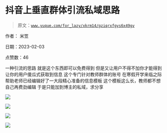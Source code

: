 # 抖音上垂直群体引流私域思路

> 原文：[`www.yuque.com/for_lazy/xkrm14/gziqrxfgys6x49gv`](https://www.yuque.com/for_lazy/xkrm14/gziqrxfgys6x49gv)



作者： 米笠 

日期：2023-02-03 

点赞数：46 

一种引流的思路 就是这个东西即可以免费得到 但是又让用户不得不加你才能得到 让你的用户傻瓜式获取到信息 这个专门针对教师群体的账号 在寒假开学来临之际 帮助老师已经编辑好了一大段精心准备的信息模板 这个模板这么长，教师都不想自己再费劲编辑 于是只能加到博主的私域，求分享 

![](img/67afe863539e8bd6e490cdd92cf34ec7.png) 

![](img/6375869fb5b308dcca3ef4a445c993fc.png) 

![](img/757453b1be3dfad21175f6bf658140c5.png) 

![](img/4f027a47ad8ee3c18aeef0630f3477c0.png) 


